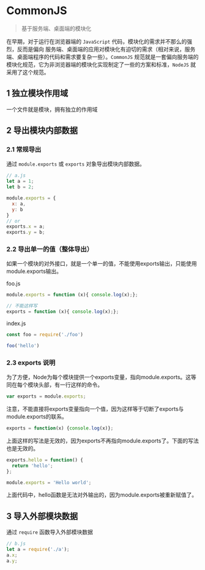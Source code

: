 # CommonJS

> 基于服务端、桌面端的模块化

在早期，对于运行在浏览器端的 `JavaScript` 代码，模块化的需求并不那么的强烈，反而是偏向 服务端、桌面端的应用对模块化有迫切的需求（相对来说，服务端、桌面端程序的代码和需求要复杂一些）。`CommonJS` 规范就是一套偏向服务端的模块化规范，它为非浏览器端的模块化实现制定了一些的方案和标准，`NodeJS` 就采用了这个规范。

## 1 独立模块作用域

一个文件就是模块，拥有独立的作用域

## 2 导出模块内部数据

### 2.1 常规导出

通过 `module.exports` 或 `exports` 对象导出模块内部数据。

```javascript
// a.js
let a = 1;
let b = 2;

module.exports = {
  x: a,
  y: b
}
// or
exports.x = a;
exports.y = b;
```

### 2.2 导出单一的值（整体导出）

如果一个模块的对外接口，就是一个单一的值，不能使用exports输出，只能使用module.exports输出。

foo.js

```js
module.exports = function (x){ console.log(x);};

// 不能这样写
exports = function (x){ console.log(x);};
```

index.js

```js
const foo = require('./foo')

foo('hello')
```

### 2.3 exports 说明

为了方便，Node为每个模块提供一个exports变量，指向module.exports。这等同在每个模块头部，有一行这样的命令。

```js
var exports = module.exports;
```

注意，不能直接将exports变量指向一个值，因为这样等于切断了exports与module.exports的联系。

```js
exports = function(x) {console.log(x)};
```

上面这样的写法是无效的，因为exports不再指向module.exports了。下面的写法也是无效的。

```js
exports.hello = function() {
  return 'hello';
};

module.exports = 'Hello world';
```

上面代码中，hello函数是无法对外输出的，因为module.exports被重新赋值了。

## 3 导入外部模块数据

通过 `require` 函数导入外部模块数据

```javascript
// b.js
let a = require('./a');
a.x;
a.y;
```